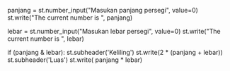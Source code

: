 panjang = st.number_input("Masukan panjang persegi", value=0)
st.write("The current number is ", panjang)

lebar = st.number_input("Masukan lebar persegi", value=0)
st.write("The current number is ", lebar)

if (panjang & lebar):
    st.subheader('Keliling')
    st.write(2 * (panjang + lebar))
    st.subheader('Luas')
    st.write( panjang * lebar)